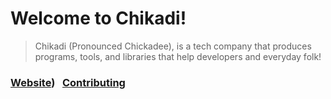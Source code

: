 # Welcome to Chikadi!

> Chikadi (Pronounced Chickadee), is a tech company that produces programs, tools, and libraries that help developers and everyday folk!

### [Website](http://chikadi.github.io))&nbsp;&nbsp;&nbsp;[Contributing](https://github.com/chikadi/chikadi/contributing.md)
